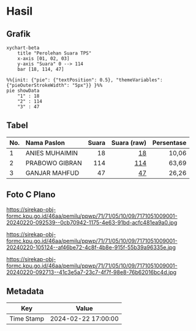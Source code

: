 # Hasil

## Grafik

```mermaid
xychart-beta
    title "Perolehan Suara TPS"
    x-axis [01, 02, 03]
    y-axis "Suara" 0 --> 114
    bar [18, 114, 47]
```

```mermaid
%%{init: {"pie": {"textPosition": 0.5}, "themeVariables": {"pieOuterStrokeWidth": "5px"}} }%%
pie showData
    "1" : 18
    "2" : 114
    "3" : 47
```

## Tabel

| No. | Nama Paslon    | Suara | Suara (raw) | Persentase |
|:--- |:-------------- | -----:| -----------:| ----------:|
| 1   | ANIES MUHAIMIN | 18    | [18][p-1]   | 10,06      |
| 2   | PRABOWO GIBRAN | 114   | [114][p-2]  | 63,69      |
| 3   | GANJAR MAHFUD  | 47    | [47][p-3]   | 26,26      |


[p-1]: https://github.com/gigit-pemilu/pemilu-2024-71-sulawesi-utara/blob/main/pilpres/hitung-suara/sub/71-sulawesi-utara/sub/71-kota-manado/sub/05-tikala/sub/1009-taas/sub/001-tps/sub/paslon-1.txt
[p-2]: https://github.com/gigit-pemilu/pemilu-2024-71-sulawesi-utara/blob/main/pilpres/hitung-suara/sub/71-sulawesi-utara/sub/71-kota-manado/sub/05-tikala/sub/1009-taas/sub/001-tps/sub/paslon-2.txt
[p-3]: https://github.com/gigit-pemilu/pemilu-2024-71-sulawesi-utara/blob/main/pilpres/hitung-suara/sub/71-sulawesi-utara/sub/71-kota-manado/sub/05-tikala/sub/1009-taas/sub/001-tps/sub/paslon-3.txt

## Foto C Plano

https://sirekap-obj-formc.kpu.go.id/46aa/pemilu/ppwp/71/71/05/10/09/7171051009001-20240220-092539--0cb70942-1175-4e63-91bd-acfc481ea9a0.jpg

https://sirekap-obj-formc.kpu.go.id/46aa/pemilu/ppwp/71/71/05/10/09/7171051009001-20240220-105124--af46be72-4c8f-4b8e-915f-55b39a96335e.jpg

https://sirekap-obj-formc.kpu.go.id/46aa/pemilu/ppwp/71/71/05/10/09/7171051009001-20240220-092713--41c3e5a7-23c7-4f7f-98e8-76b62016bc4d.jpg


## Metadata

| Key        | Value               |
| ---------- | ------------------- |
| Time Stamp | 2024-02-22 17:00:00 |



